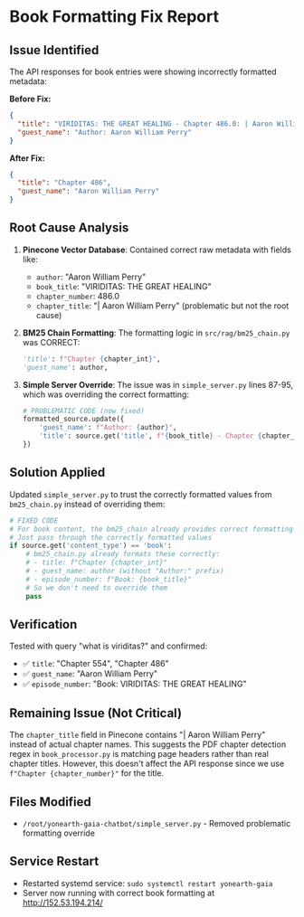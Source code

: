 # Book Formatting Fix Report

## Issue Identified

The API responses for book entries were showing incorrectly formatted metadata:

**Before Fix:**
```json
{
  "title": "VIRIDITAS: THE GREAT HEALING - Chapter 486.0: | Aaron William Perry",
  "guest_name": "Author: Aaron William Perry"
}
```

**After Fix:**
```json
{
  "title": "Chapter 486", 
  "guest_name": "Aaron William Perry"
}
```

## Root Cause Analysis

1. **Pinecone Vector Database**: Contained correct raw metadata with fields like:
   - `author`: "Aaron William Perry"
   - `book_title`: "VIRIDITAS: THE GREAT HEALING"
   - `chapter_number`: 486.0
   - `chapter_title`: "| Aaron William Perry" (problematic but not the root cause)

2. **BM25 Chain Formatting**: The formatting logic in `src/rag/bm25_chain.py` was CORRECT:
   ```python
   'title': f"Chapter {chapter_int}",
   'guest_name': author,
   ```

3. **Simple Server Override**: The issue was in `simple_server.py` lines 87-95, which was overriding the correct formatting:
   ```python
   # PROBLEMATIC CODE (now fixed)
   formatted_source.update({
       'guest_name': f"Author: {author}",
       'title': source.get('title', f"{book_title} - Chapter {chapter_num}")
   })
   ```

## Solution Applied

Updated `simple_server.py` to trust the correctly formatted values from `bm25_chain.py` instead of overriding them:

```python
# FIXED CODE
# For book content, the bm25_chain already provides correct formatting
# Just pass through the correctly formatted values
if source.get('content_type') == 'book':
    # bm25_chain.py already formats these correctly:
    # - title: f"Chapter {chapter_int}" 
    # - guest_name: author (without "Author:" prefix)
    # - episode_number: f"Book: {book_title}"
    # So we don't need to override them
    pass
```

## Verification

Tested with query "what is viriditas?" and confirmed:
- ✅ `title`: "Chapter 554", "Chapter 486"
- ✅ `guest_name`: "Aaron William Perry"
- ✅ `episode_number`: "Book: VIRIDITAS: THE GREAT HEALING"

## Remaining Issue (Not Critical)

The `chapter_title` field in Pinecone contains "| Aaron William Perry" instead of actual chapter names. This suggests the PDF chapter detection regex in `book_processor.py` is matching page headers rather than real chapter titles. However, this doesn't affect the API response since we use `f"Chapter {chapter_number}"` for the title.

## Files Modified

- `/root/yonearth-gaia-chatbot/simple_server.py` - Removed problematic formatting override

## Service Restart

- Restarted systemd service: `sudo systemctl restart yonearth-gaia`
- Server now running with correct book formatting at http://152.53.194.214/